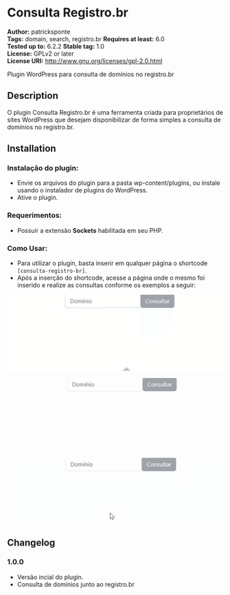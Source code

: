 # Consulta Registro.br #
**Author:** patricksponte  
**Tags:** domain, search, registro.br
**Requires at least:** 6.0  
**Tested up to:** 6.2.2 
**Stable tag:** 1.0  
**License:** GPLv2 or later  
**License URI:** http://www.gnu.org/licenses/gpl-2.0.html

Plugin WordPress para consulta de domínios no registro.br

## Description ##

O plugin Consulta Registro.br é uma ferramenta criada para proprietários de sites WordPress que desejam disponibilizar de forma simples a consulta de domínios no registro.br.

## Installation ##

### Instalação do plugin: ###

* Envie os arquivos do plugin para a pasta wp-content/plugins, ou instale usando o instalador de plugins do WordPress.
* Ative o plugin.

### Requerimentos: ###

* Possuir a extensão **Sockets** habilitada em seu PHP.

### Como Usar: ###

* Para utilizar o plugin, basta inserir em qualquer página o shortcode <code>[consulta-registro-br]</code>. 
* Após a inserção do shortcode, acesse a página onde o mesmo foi inserido e realize as consultas conforme os exemplos a seguir:
 

![Alt Text](https://github.com/patricksponte/consulta-registro-br/blob/master/img/consulta-registro-br-1.gif)


![Alt Text](https://github.com/patricksponte/consulta-registro-br/blob/master/img/consulta-registro-br-2.gif)


![Alt Text](https://github.com/patricksponte/consulta-registro-br/blob/master/img/consulta-registro-br-3.gif)


## Changelog ##

### 1.0.0 ###

* Versão incial do plugin.
* Consulta de domínios junto ao registro.br
